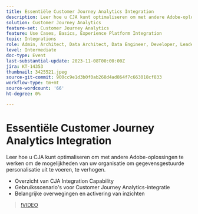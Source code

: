 ```yaml
---
title: Essentiële Customer Journey Analytics Integration
description: Leer hoe u CJA kunt optimaliseren om met andere Adobe-oplossingen te werken om de mogelijkheden van uw organisatie om gegevensgestuurde personalisatie uit te voeren, te verhogen.
solution: Customer Journey Analytics
feature-set: Customer Journey Analytics
feature: Use Cases, Basics, Experience Platform Integration
topic: Integrations
role: Admin, Architect, Data Architect, Data Engineer, Developer, Leader, User
level: Intermediate
doc-type: Event
last-substantial-update: 2023-11-08T00:00:00Z
jira: KT-14353
thumbnail: 3425521.jpeg
source-git-commit: 900cc9e1d3b0f0ab268d4ad864f7c663018cf833
workflow-type: tm+mt
source-wordcount: '66'
ht-degree: 0%

---
```



# Essentiële Customer Journey Analytics Integration

Leer hoe u CJA kunt optimaliseren om met andere Adobe-oplossingen te werken om de mogelijkheden van uw organisatie om gegevensgestuurde personalisatie uit te voeren, te verhogen.

* Overzicht van CJA Integration Capability
* Gebruiksscenario&#39;s voor Customer Journey Analytics-integratie
* Belangrijke overwegingen en activering van inzichten

>[!VIDEO](https://video.tv.adobe.com/v/3425521/?learn=on)